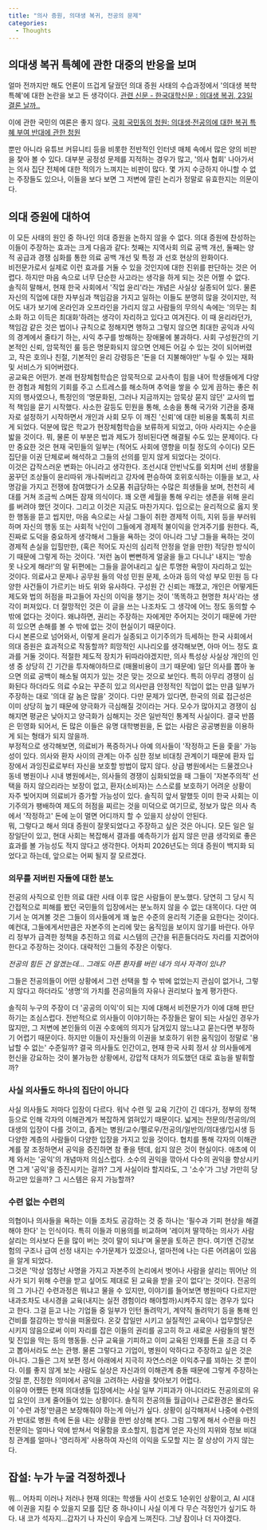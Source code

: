 ```yaml
---
title: "의사 증원, 의대생 복귀, 전공의 문제"
categories:
  - Thoughts
---
```


## 의대생 복귀 특혜에 관한 대중의 반응을 보며

얼마 전까지만 해도 언론이 뜨겁게 달궜던 의대 증원 사태의 수습과정에서 '의대생 복학 특혜'에 대한 논란을 보고 든 생각이다. [관련 신문 - 한국대학신문 : 의대생 복귀, 23일 결론 날까..](https://news.unn.net/news/articleView.html?idxno=581541)

이에 관한 국민의 여론은 좋지 않다. [국회 국민동의 청원: 의대생·전공의에 대한 복귀 특혜 부여 반대에 관한 청원](https://petitions.assembly.go.kr/proceed/onGoingAll/378FE26ECFF763FBE064B49691C6967B)

뿐만 아니라 유튜브 커뮤니티 등을 비롯한 전반적인 인터넷 매체 속에서 많은 양의 비판을 찾아 볼 수 있다. 대부분 공정성 문제를 지적하는 경우가 많고, '의사 협회' 나아가서는 의사 집단 전체에 대한 적의가 느껴지는 비판이 많다. 몇 가지 수긍하지 아니할 수 없는 주장들도 있으나, 이들을 보다 보면 그 저변에 깔린 논리가 정말로 유효한지는 의문이다.

## 의대 증원에 대하여

이 모든 사태의 원인 중 하나인 의대 증원을 논하지 않을 수 없다. 의대 증원에 찬성하는 이들이 주장하는 효과는 크게 다음과 같다: 첫째는 지역사회 의료 공백 개선, 둘째는 양적 공급과 경쟁 심화를 통한 의료 공백 개선 및 특정 과 선호 현상의 완화이다.  
비전문가로서 실제로 이런 효과를 거둘 수 있을 것인지에 대한 진위를 판단하는 것은 어렵다. 하지만 마음 속으로 너무 단순한 사고라는 생각을 하게 되는 것은 어쩔 수 없다.  
솔직히 말해서, 현재 한국 사회에서 '직업 윤리'라는 개념은 사실상 실종되어 있다. 물론 자신의 직업에 대한 자부심과 책임감을 가지고 일하는 이들도 분명히 많을 것이지만, 적어도 내가 보기에 온라인과 오프라인을 가리지 않고 사람들의 무의식 속에는 '의무는 최소화 하고 이득은 최대화'하려는 생각이 자리하고 있다고 여겨진다. 이 때 윤리라던가, 책임감 같은 것은 법이나 규칙으로 정해지면 행하고 그렇지 않으면 최대한 공익과 사익의 경계에서 줄타기 하는, 사익 추구를 방해하는 장애물에 불과하다. 사회 구성원간의 기본적인 신뢰, 암묵적인 룰 등은 명문화되지 않으면 언제든 어길 수 있는 것이 되어버렸고, 작은 호의나 친절, 기본적인 윤리 강령등은 '돈을 더 지불해야만' 누릴 수 있는 재화 및 서비스가 되어버렸다.  
공교육은 어떤가. 본래 현장체험학습은 암묵적으로 교사측이 힘을 내어 학생들에게 다양한 경험과 체험의 기회를 주고 스트레스를 해소하며 추억을 쌓을 수 있게 끔하는 좋은 취지의 행사였으나, 특정인의 '명문화된, 그러나 지금까지는 암묵상 묻지 않던' 교사의 법적 책임을 묻기 시작했다. 사소한 갈등도 민원을 통해, 소송을 통해 국가와 기관을 중재자로 설정하기 시작하면서 개인과 사회 모두 이 깨진 '신뢰'에 대한 비용을 톡톡히 치르게 되었다. 덕분에 많은 학교가 현장체험학습을 보류하게 되었고, 아마 사라지는 수순을 밟을 것이다. 뭐, 물론 이 부분은 법과 제도가 정비된다면 해결될 수도 있는 문제이다. 다만 중요한 것은 현재 국민들의 일부는 (적어도 사회에 영향을 미칠 정도의 수이다) 모든 집단을 이권 단체로써 해석하고 그들의 선의를 믿지 않게 되었다는 것이다.  
이것은 갑작스러운 변화는 아니라고 생각한다. 조선시대 안빈낙도를 외치며 선비 생활을 꿈꾸던 조상들이 윤리따위 개나줘버리고 강자에 편승하여 호위호식하는 이들을 보고, 사명감을 가지고 전쟁에 참여했다가 소모품 취급당하는 수많은 희생들을 보며, 천천히 세대를 거쳐 조금씩 스며든 잠재 의식이다. 꽤 오랜 세월을 통해 우리는 생존을 위해 윤리를 버려야 했던 것이다. 그리고 이것은 지금도 마찬가지다. 입으로는 윤리적으로 옳지 못한 행동을 뜯고 씹지만, 마음 속으로는 사실 그들이 취한 경제적 이득, 지위 등을 부러워하며 자신의 행동 또는 사회적 낙인이 그들에게 경제적 불이익을 안겨주기를 원한다. 즉, 진짜로 도덕을 중요하게 생각해서 그들을 욕하는 것이 아니라 그냥 그들을 욕하는 것이 경제적 손실을 입힐만한, (혹은 적어도 자신의 심리적 안정을 얻을 만한) 적당한 방식이기 때문에 그렇게 하는 것이다.  '저런 놈이 뻔뻔하게 얼굴을 들고 다니냐' 내지는 '방송 못 나오게 해라!'의 말 뒤편에는 그들을 끌어내리고 싶은 투명한 욕망이 자리하고 있는 것이다.
의료사고 문제나 공무원 들의 악성 민원 문제, 소아과 등의 악성 부모 민원 등 다양한 사건들이 가르키는 바도 위와 유사하다. 구성원 간 신뢰는 깨졌고, 개인은 어떻게든 제도와 법의 허점을 파고들어 자신의 이익을 챙기는 것이 '똑똑하고 현명한 처사'라는 생각이 퍼져있다. 더 절망적인 것은 이 글을 쓰는 나조차도 그 생각에 어느 정도 동의할 수 밖에 없다는 것이다. 왜냐하면, 권리는 주장하는 자에게만 주어지는 것이기 때문에 가만히 있으면 손해를 볼 수 밖에 없는 것이 현실이기 때문이다.  
다시 본론으로 넘어와서, 이렇게 윤리가 실종되고 이기주의가 득세하는 한국 사회에서 의대 증원은 효과적으로 작동할까? 희망적인 시나리오를 생각해보면, 아마 어느 정도 효과를 거둘 것이다. 적절한 제도적 장치가 뒤따라야겠지만, 의사 특성상 사실상 개인의 인생 중 상당히 긴 기간을 투자해야하므로 (매몰비용이 크기 때문에) 일단 의사를 뽑아 놓으면 의료 공백이 해소될 여지가 있는 것은 맞는 것으로 보인다. 특히 아무리 경쟁이 심화된다 하더라도 의료 수요는 꾸준히 있고 의사만큼 안정적인 직업이 없는 만큼 일부가 주장하는 대로 '의대 갈 놈은 많을' 것이다. 다만 문제가 있다면, 한국의 의료 접근성은 이미 상당히 높기 때문에 양극화가 극심해질 것이라는 거다. 모수가 많아지고 경쟁이 심해지면 평균은 낮아지고 양극화가 심해지는 것은 일반적인 통계적 사실이다. 결국 반쯤은 민영화 되어서, 돈 많은 이들은 유명 대학병원을, 돈 없는 사람은 공공병원을 이용하게 되는 형태가 되지 않을까.  
부정적으로 생각해보면, 의료비가 폭증하거나 아예 의사들이 '작정하고 돈을 좇을' 가능성이 있다. 의사와 환자 사이의 관계는 아주 심한 정보 비대칭 관계이기 때문에 환자 입장에서 과잉진료로부터 자신을 보호할 방법이 많지 않다. 상급 병원에서는 드물겠으나 동네 병원이나 시내 병원에서는, 의사들의 경쟁이 심화되었을 때 그들이 '자본주의적' 선택을 하지 않으리라는 보장이 없고, 환자(소비자)는 스스로를 보호하기 어려운 상황이 자주 빚어지며 의료비가 증가할 가능성이 있다. 솔직히 앞서 말했듯 이미 한국 사회는 이기주의가 팽배하여 제도의 허점을 찌르는 것을 미덕으로 여기므로, 정보가 많은 의사 측에서 '작정하고' 돈에 눈이 멀면 어디까지 할 수 있을지 상상이 안된다.  
뭐, 그렇다고 해서 의대 증원이 잘못되었다고 주장하고 싶은 것은 아니다. 모든 일은 일장일단이 있고, 현대 사회는 복잡해서 결과를 예측하기가 쉽지 않은 만큼 생각외로 좋은 효과를 볼 가능성도 적지 않다고 생각한다. 어차피 2026년도는 의대 증원이 백지화 되었다고 하는데, 앞으로는 어찌 될지 잘 모르겠다.


### 의무를 저버린 자들에 대한 분노

전공의 사직으로 인한 의료 대란 사태 이후 많은 사람들이 분노했다. 당연히 그 당시 직간접적으로 피해를 봤던 국민들의 입장에서는 분노하지 않을 수 없는 대목이다. 다만 여기서 눈 여겨볼 것은 그들이 의사들에게 꽤 높은 수준의 윤리적 기준을 요한다는 것이다.  
예컨대, 그들에게서만큼은 자본주의 논리에 맞는 움직임을 보이지 않기를 바란다. 아무리 정부가 급격한 정책을 추진하고 의료 시스템의 근간을 뒤흔들더라도 자리를 지켰어야 한다고 주장하는 것이다. 대략적인 그들의 주장은 이렇다.

*전공의 힘든 건 알겠는데... 그래도 아픈 환자를 버린 네가 의사 자격이 있냐?*

그들은 전공의들이 어떤 상황에서 그런 선택을 할 수 밖에 없었는지 관심이 없거나, 그렇지 않다고 하더라도 '생명'의 가치를 전공의들의 자유나 권리보다 높게 평가한다.  

솔직히 누구의 주장이 더 '공공의 이익'이 되는 지에 대해서 비전문가가 이에 대해 판단하기는 조심스럽다. 전반적으로 의사들이 이야기하는 주장들은 말이 되는 사실인 경우가 많지만, 그 저변에 본인들의 이권 수호에의 의지가 담겨있지 않느냐고 묻는다면 부정하기 어렵기 때문이다. 하지만 이들이 자신들의 이권을 보호하기 위한 움직임이 정말로 '용납할 수 없는' 수준일까? 결국 의사들도 인간이고, 현재 한국 사회 정서 상 의사들에게 헌신을 강요하는 것이 불가능한 상황에서, 강압적 대처가 의도했던 대로 효능을 발휘할까?

### 사실 의사들도 하나의 집단이 아니다

사실 의사들도 저마다 입장이 다르다. 워낙 수련 및 교육 기간이 긴 데다가, 정부의 정책 등으로 인해 각자의 이해관계가 복잡하게 얽혀있기 때문이다. 넓게는 전문의/전공의/의대생의 입장이 다를 것이고, 좁게는 병원/교수/펠로우/전공의/일반의/의대생/입시생 등 다양한 계층의 사람들이 다양한 입장을 가지고 있을 것이다. 협치를 통해 각자의 이해관계를 잘 조정하면서 공익을 증진하면 참 좋을 텐데, 쉽지 않은 것이 현실이다. 애초에 이제 와서는 '공익'의 개념마저 의심스럽다. 소수의 권익을 깎아서 다수의 권익을 향상시키면 그게 '공익'을 증진시키는 걸까? 그게 사실이라 할지라도, 그 '소수'가 그냥 가만히 당하고만 있을까? 그 시스템은 유지 가능할까?

### 수련 없는 수련의

의협이나 의사들을 욕하는 이들 조차도 공감하는 것 중 하나는 '필수과 기피 현상을 해결해야 한다' 는 인식이다. 특히 이들과 미용의를 비교하며 '레이저 딸깍하는 의사가 사람 살리는 의사보다 돈을 많이 버는 것이 말이 되냐'며 울분을 토하곤 한다. 여기엔 건강보험의 구조나 급여 선정 내지는 수가문제가 있겠으나, 얼마전에 나는 다른 어려움이 있음을 알게 되었다.  
그것은 '막상 엄청난 사명을 가지고 자본주의 논리에서 벗어나 사람을 살리는 뛰어난 의사가 되기 위해 수련을 받고 싶어도 제대로 된 교육을 받을 곳이 없다'는 것이다. 전공의의 그 기나긴 수련과정은 뭐냐고 물을 수 있지만, 이야기를 들어보면 병원마다 다르지만 내과조차도 내시경을 교육(내지는 실전 경험이라 해야할까)시켜주지 않는 경우가 있다고 한다. 그걸 듣고 나는 기업들 중 일부가 인턴 돌려막기, 계약직 돌려막기 등을 통해 인건비를 절감하는 방식을 떠올랐다. 온갖 잡일만 시키고 실질적인 교육이나 업무할당은 시키지 않음으로써 이미 자리를 잡은 이들의 권리를 공고히 하고 새로운 사람들의 발전 및 진입을 막는 등의 행동들. 신규 교육을 기피하고 이미 교육된 인재를 돈을 조금 더 주고 뽑아서라도 쓰는 관행. 물론 그렇다고 기업이, 병원이 악하다고 주장하고 싶은 것은 아니다. 그들은 그저 보편 정서 아래에서 지극히 자연스러운 이익추구를 꾀하는 것 뿐이다. 이를 좋지 않게 보는 사람도 실상은 자신과의 이해관계 충돌 때문에 그렇게 주장하는 것일 뿐, 진정한 의미에서 공익을 고려하는 사람을 찾아보기 어렵다.  
이유야 어쨌든 현재 의대생들 입장에서는 사실 일부 기피과가 아니더라도 전공의로의 유입 요인이 크게 줄어들어 있는 상황이다. 솔직히 전공의들 월급이나 근로환경은 몰라도 이 '수련 과정'만큼은 보장해줘야 하는게 아닌가 싶다. 상황이 심각해져서 나중에 수련의가 반대로 병원 측에 돈을 내는 상황을 한번 상상해 본다. 그럼 그렇게 해서 수련을 마친 전문의는 얼마나 악에 받쳐서 억울함을 호소할지, 힘겹게 얻은 자신의 지위와 정보 비대칭 관계를 얼마나 '영리하게' 사용하여 자신의 이익을 도모할 지는 잘 상상이 가지 않는다.

## 잡설: 누가 누굴 걱정하겠나

뭐... 어차피 이러나 저러나 현재 의대는 학생들 사이 선호도 1순위인 상황이고, AI 시대에 이권을 지킬 수 있을지 모를 집단 중 하나이니 사실 이게 다 무슨 걱정인가 싶기도 하다. 내 코가 석자지...갑자기 나 자신이 우습게 느껴진다. 그냥 잠이나 더 자야겠다.